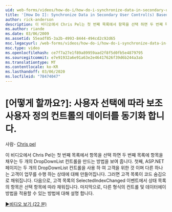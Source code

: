 ```yaml
---
uid: web-forms/videos/how-do-i/how-do-i-synchronize-data-in-secondary-user-controls-based-upon-user-selections
title: '[How Do I]: Synchronize Data in Secondary User Control(s) Based Upon User Selections | Microsoft Docs'
author: rick-anderson
description: 이 비디오에서 Chris Pel는 첫 번째 목록에서 항목을 선택 하면 두 번째 목록에 항목을 채우는 두 개의 DropDownList 컨트롤을 만드는 방법을 보여 줍니다. Firs...
ms.author: riande
ms.date: 03/06/2009
ms.assetid: 55eadf85-3a2b-4993-8444-494cd2c92d65
msc.legacyurl: /web-forms/videos/how-do-i/how-do-i-synchronize-data-in-secondary-user-controls-based-upon-user-selections
msc.type: video
ms.openlocfilehash: ce7f7a27e1f89a89959aad2f8f5d0fb5e4879795
ms.sourcegitcommit: e7e91932a6e91a63e2e46417626f39d6b244a3ab
ms.translationtype: MT
ms.contentlocale: ko-KR
ms.lasthandoff: 03/06/2020
ms.locfileid: "78474047"
---
```

# <a name="how-do-i-synchronize-data-in-secondary-user-controls-based-upon-user-selections"></a>[어떻게 할까요?]: 사용자 선택에 따라 보조 사용자 정의 컨트롤의 데이터를 동기화 합니다.

사람- [Chris pel](https://twitter.com/chrispels)

이 비디오에서 Chris Pel는 첫 번째 목록에서 항목을 선택 하면 두 번째 목록에 항목을 채우는 두 개의 DropDownList 컨트롤을 만드는 방법을 보여 줍니다. 첫째, ASP.NET 페이지는 두 개의 DropDownList 컨트롤을 사용 하 여 고객을 위한 것 이며 다른 하나는 고객이 업무를 수행 하는 상태에 대해 만들어집니다. 그러면 고객 목록이 코드 숨김으로 채워집니다. 다음으로, 고객 목록의 SelectedIndexChanged 이벤트에서 상태 목록의 항목은 선택 항목에 따라 채워집니다. 마지막으로, 다른 형식의 컨트롤 및 데이터에이 방법을 적용할 수 있는 방법에 대해 설명 합니다.

[&#9654;비디오 보기 (22 분)](https://channel9.msdn.com/Blogs/ASP-NET-Site-Videos/how-do-i-synchronize-data-in-secondary-user-controls-based-upon-user-selections)
